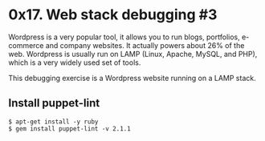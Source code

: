 # 0x17. Web stack debugging #3

Wordpress is a very popular tool, it allows you to run blogs, portfolios, e-commerce and company websites. It actually powers about 26% of the web. Wordpress is usually run on LAMP (Linux, Apache, MySQL, and PHP), which is a very widely used set of tools.

This debugging exercise is a Wordpress website running on a LAMP stack.

## Install puppet-lint
```
$ apt-get install -y ruby
$ gem install puppet-lint -v 2.1.1
```
